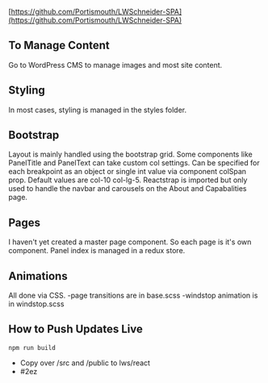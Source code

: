 [https://github.com/Portismouth/LWSchneider-SPA](https://github.com/Portismouth/LWSchneider-SPA)

## To Manage Content
Go to WordPress CMS to manage images and most site content.

## Styling
In most cases, styling is managed in the styles folder.

## Bootstrap
Layout is mainly handled using the bootstrap grid. Some components like PanelTitle and PanelText can take custom col settings. Can be specified for each breakpoint as an object or single int value via component colSpan prop. Default values are col-10 col-lg-5. Reactstrap is imported but only used to handle the navbar and carousels on the About and Capabalities page.

## Pages
I haven't yet created a master page component. So each page is it's own component. Panel index is managed in a redux store.

## Animations
All done via CSS.
 -page transitions are in base.scss
 -windstop animation is in windstop.scss

## How to Push Updates Live
```
npm run build
```
* Copy over /src and /public to lws/react
* #2ez

